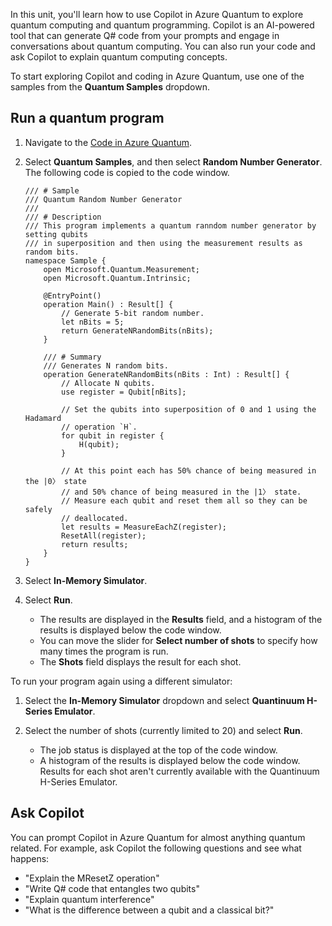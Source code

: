 
In this unit, you'll learn how to use Copilot in Azure Quantum to explore quantum computing and quantum programming. Copilot is an AI-powered tool that can generate Q# code from your prompts and engage in conversations about quantum computing. You can also run your code and ask Copilot to explain quantum computing concepts.

To start exploring Copilot and coding in Azure Quantum, use one of the samples from the **Quantum Samples** dropdown.

## Run a quantum program

1. Navigate to the [Code in Azure Quantum](https://quantum.microsoft.com/en-us/experience/quantum-coding).
1. Select **Quantum Samples**, and then select **Random Number Generator**. The following code is copied to the code window.

    ```qsharp
    /// # Sample
    /// Quantum Random Number Generator
    ///
    /// # Description
    /// This program implements a quantum ranndom number generator by setting qubits
    /// in superposition and then using the measurement results as random bits.
    namespace Sample {
        open Microsoft.Quantum.Measurement;
        open Microsoft.Quantum.Intrinsic;
    
        @EntryPoint()
        operation Main() : Result[] {
            // Generate 5-bit random number.
            let nBits = 5;
            return GenerateNRandomBits(nBits);
        }
    
        /// # Summary
        /// Generates N random bits.
        operation GenerateNRandomBits(nBits : Int) : Result[] {
            // Allocate N qubits.
            use register = Qubit[nBits];
    
            // Set the qubits into superposition of 0 and 1 using the Hadamard
            // operation `H`.
            for qubit in register {
                H(qubit);
            }
    
            // At this point each has 50% chance of being measured in the |0〉 state
            // and 50% chance of being measured in the |1〉 state.
            // Measure each qubit and reset them all so they can be safely
            // deallocated.
            let results = MeasureEachZ(register);
            ResetAll(register);
            return results;
        }
    }
    ```

1. Select **In-Memory Simulator**.
1. Select **Run**.

    - The results are displayed in the **Results** field, and a histogram of the results is displayed below the code window. 
    - You can move the slider for **Select number of shots** to specify how many times the program is run.
    - The **Shots** field displays the result for each shot. 

To run your program again using a different simulator:

1. Select the **In-Memory Simulator** dropdown and select **Quantinuum H-Series Emulator**.
1. Select the number of shots (currently limited to 20) and select **Run**.

    - The job status is displayed at the top of the code window.
    - A histogram of the results is displayed below the code window. Results for each shot aren't currently available with the Quantinuum H-Series Emulator.

## Ask Copilot

You can prompt Copilot in Azure Quantum for almost anything quantum related. For example, ask Copilot the following questions and see what happens:

- "Explain the MResetZ operation"
- "Write Q# code that entangles two qubits"
- "Explain quantum interference"
- "What is the difference between a qubit and a classical bit?"


